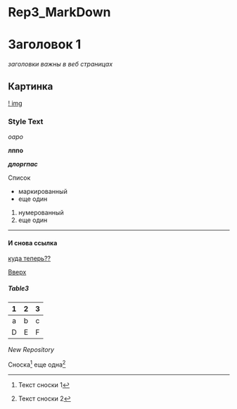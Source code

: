 # Rep3_MarkDown
<a id="Up"></a>
# Заголовок 1
_заголовки важны в веб страницах_

## Картинка
[! img](fj.jpg)

### Style Text
_оаро_

__лппо__

___длоргпас___

Список

* маркированный
*  еще один

1. нумерованный
2. еще один
***
#### И снова ссылка
[куда теперь??](https://www.youtube.com/)

[Вверх](Up)

##### Table3
1 | 2 | 3
:--:|:--:|:--:
a | b | c 
D | E | F

_New Repository_

Сноска[^1] еще одна[^2]

[^1]: Текст сноски 1
[^2]: Текст сноски 2
